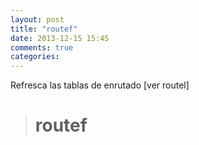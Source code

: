 ```yaml
---
layout: post
title: "routef"
date: 2013-12-15 15:45
comments: true
categories: 
---
```

Refresca las tablas de enrutado [ver routel]

># routef

